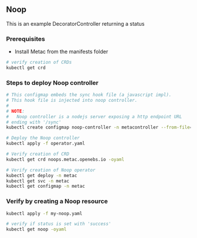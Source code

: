 ## Noop

This is an example DecoratorController returning a status

### Prerequisites

* Install Metac from the manifests folder

```sh
# verify creation of CRDs
kubectl get crd
```

### Steps to deploy Noop controller

```sh
# This configmap embeds the sync hook file (a javascript impl).
# This hook file is injected into noop controller.
#
# NOTE:
#   Noop controller is a nodejs server exposing a http endpoint URL
# ending with '/sync'
kubectl create configmap noop-controller -n metacontroller --from-file=sync.js

# Deploy the Noop controller
kubectl apply -f operator.yaml

# Verify creation of CRD
kubectl get crd noops.metac.openebs.io -oyaml

# Verify creation of Noop operator
kubectl get deploy -n metac
kubectl get svc -n metac
kubectl get configmap -n metac
```

### Verify by creating a Noop resource

```sh
kubectl apply -f my-noop.yaml

# verify if status is set with 'success'
kubectl get noop -oyaml
```
